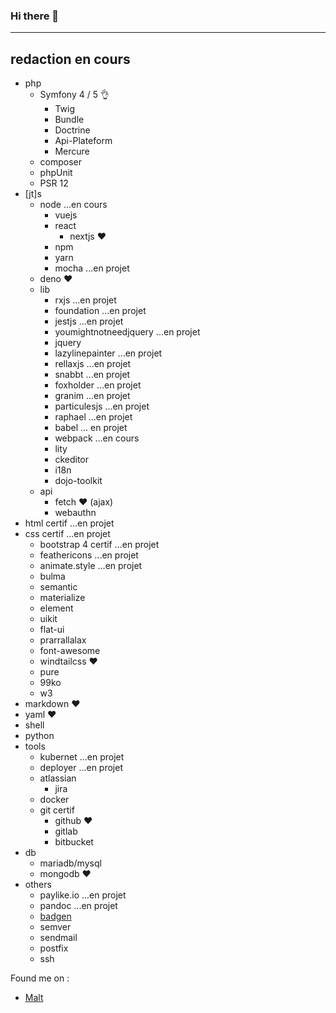 ### Hi there 👋 
-----
redaction en cours
-----
- php
    - Symfony 4 / 5 👌
        - Twig
        - Bundle
        - Doctrine
        - Api-Plateform
        - Mercure
    - composer
    - phpUnit
    - PSR 12
- [jt]s
    - node ...en cours
        - vuejs
        - react
            - nextjs ♥️
        - npm
        - yarn
        - mocha ...en projet
    - deno ♥️
    - lib
        - rxjs ...en projet
        - foundation ...en projet
        - jestjs ...en projet
        - youmightnotneedjquery ...en projet
        - jquery
        - lazylinepainter ...en projet
        - rellaxjs ...en projet
        - snabbt ...en projet
        - foxholder ...en projet
        - granim ...en projet
        - particulesjs ...en projet
        - raphael ...en projet
        - babel ... en projet
        - webpack ...en cours
        - lity
        - ckeditor
        - i18n
        - dojo-toolkit
    - api
        - fetch ♥️ (ajax)
        - webauthn
- html certif ...en projet
- css certif ...en projet
    - bootstrap 4 certif ...en projet
    - feathericons ...en projet
    - animate.style ...en projet
    - bulma
    - semantic
    - materialize
    - element
    - uikit
    - flat-ui
    - prarrallalax
    - font-awesome
    - windtailcss ♥️
    - pure
    - 99ko
    - w3
- markdown ♥️
- yaml ♥️
- shell
- python
- tools
    - kubernet ...en projet
    - deployer ...en projet
    - atlassian
        - jira
    - docker
    - git certif
        - github ♥️
        - gitlab
        - bitbucket
- db
    - mariadb/mysql
    - mongodb ♥️
- others
    - paylike.io ...en projet
    - pandoc ...en projet
    - [badgen](https://badgen.net/)
    - semver
    - sendmail
    - postfix
    - ssh
    
    
Found me on :

- [Malt](https://www.malt.fr/profile/damienmillet)
